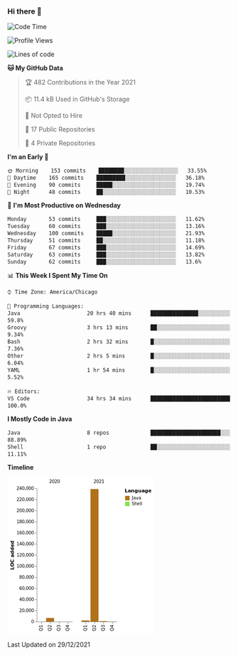 ### Hi there 👋


<!--START_SECTION:waka-->
![Code Time](http://img.shields.io/badge/Code%20Time-1%2C911%20hrs%2024%20mins-blue)

![Profile Views](http://img.shields.io/badge/Profile%20Views-0-blue)

![Lines of code](https://img.shields.io/badge/From%20Hello%20World%20I%27ve%20Written-249%20Thousand%20lines%20of%20code-blue)

**🐱 My GitHub Data** 

> 🏆 482 Contributions in the Year 2021
 > 
> 📦 11.4 kB Used in GitHub's Storage 
 > 
> 🚫 Not Opted to Hire
 > 
> 📜 17 Public Repositories 
 > 
> 🔑 4 Private Repositories  
 > 
**I'm an Early 🐤** 

```text
🌞 Morning    153 commits    ████████░░░░░░░░░░░░░░░░░   33.55% 
🌆 Daytime    165 commits    █████████░░░░░░░░░░░░░░░░   36.18% 
🌃 Evening    90 commits     █████░░░░░░░░░░░░░░░░░░░░   19.74% 
🌙 Night      48 commits     ██░░░░░░░░░░░░░░░░░░░░░░░   10.53%

```
📅 **I'm Most Productive on Wednesday** 

```text
Monday       53 commits     ███░░░░░░░░░░░░░░░░░░░░░░   11.62% 
Tuesday      60 commits     ███░░░░░░░░░░░░░░░░░░░░░░   13.16% 
Wednesday    100 commits    █████░░░░░░░░░░░░░░░░░░░░   21.93% 
Thursday     51 commits     ██░░░░░░░░░░░░░░░░░░░░░░░   11.18% 
Friday       67 commits     ███░░░░░░░░░░░░░░░░░░░░░░   14.69% 
Saturday     63 commits     ███░░░░░░░░░░░░░░░░░░░░░░   13.82% 
Sunday       62 commits     ███░░░░░░░░░░░░░░░░░░░░░░   13.6%

```


📊 **This Week I Spent My Time On** 

```text
⌚︎ Time Zone: America/Chicago

💬 Programming Languages: 
Java                     20 hrs 40 mins      ███████████████░░░░░░░░░░   59.8% 
Groovy                   3 hrs 13 mins       ██░░░░░░░░░░░░░░░░░░░░░░░   9.34% 
Bash                     2 hrs 32 mins       █░░░░░░░░░░░░░░░░░░░░░░░░   7.36% 
Other                    2 hrs 5 mins        █░░░░░░░░░░░░░░░░░░░░░░░░   6.04% 
YAML                     1 hr 54 mins        █░░░░░░░░░░░░░░░░░░░░░░░░   5.52%

🔥 Editors: 
VS Code                  34 hrs 34 mins      █████████████████████████   100.0%

```

**I Mostly Code in Java** 

```text
Java                     8 repos             ██████████████████████░░░   88.89% 
Shell                    1 repo              ██░░░░░░░░░░░░░░░░░░░░░░░   11.11%

```


**Timeline**

![Chart not found](https://raw.githubusercontent.com/powercasgamer/powercasgamer/master/charts/bar_graph.png) 


 Last Updated on 29/12/2021
<!--END_SECTION:waka-->
